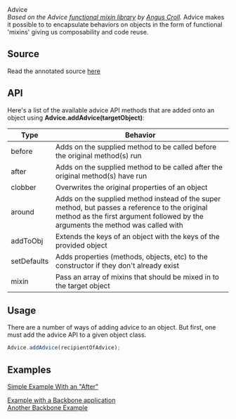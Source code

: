 <div class="project-header">
<div class="project-name">Advice</div>
<div class="intro">
<i>Based on the Advice <a href="https://github.com/twitter/flight/blob/master/lib/advice.js" target="_blank">functional mixin library</a> by <a href="https://twitter.com/angustweets" target="_blank">Angus Croll</a>.</i>
Advice makes it possible to to encapsulate behaviors on objects in the form of functional 'mixins' giving us composability and code reuse.
</div></div>

## Source ##

Read the annotated source <a href="doc/advice.js.html" target="_blank">here</a>


<div class="clear"></div>
<div class="spacer"></div>

## API ##

Here's a list of the available advice API methods that are added onto an object using **Advice.addAdvice(targetObject)**:

| Type      |  Behavior  |
| ------------ | ------------------------------------------------------------------------------------------- |
| before    | Adds on the supplied method to be called before the original method(s) run |
| after       |  Adds on the supplied method to be called after the original method(s) have run |
| clobber   |  Overwrites the original properties of an object |
| around    |  Adds on the supplied method instead of the super method, but passes a reference to the original method as the first argument followed by the arguments the method was called with |
| addToObj | Extends the keys of an object with the keys of the provided object |
| setDefaults | Adds properties (methods, objects, etc) to the constructor if they don't already exist |
| mixin | Pass an array of mixins that should be mixed in to the target object |


## Usage ##
<div class="left">
There are a number of ways of adding advice to an object. But first, one must add the advice API to a given object class.
</div>

```javascript
Advice.addAdvice(recipientOfAdvice);
```

<div class="clear"></div>

## Examples ##
<a href="examples/example1.md.html">Simple Example With an "After"</a>
<div class="clear"></div>
<a href="examples/example2.md.html">Example with a Backbone application</a>
<div class="clear"></div>
<a href="examples/example3.md.html">Another Backbone Example</a>
<div class="clear"></div>
